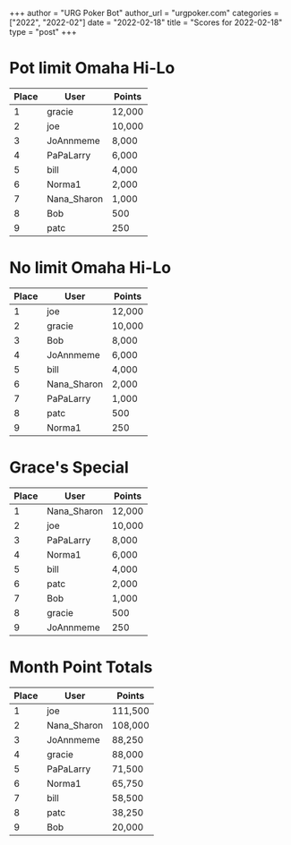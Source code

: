 +++
author = "URG Poker Bot"
author_url = "urgpoker.com"
categories = ["2022", "2022-02"]
date = "2022-02-18"
title = "Scores for 2022-02-18"
type = "post"
+++
# Pot limit Omaha Hi-Lo

| Place | User | Points |
|-------|------|--------|
| 1 | gracie | 12,000 |
| 2 | joe | 10,000 |
| 3 | JoAnnmeme | 8,000 |
| 4 | PaPaLarry | 6,000 |
| 5 | bill | 4,000 |
| 6 | Norma1 | 2,000 |
| 7 | Nana_Sharon | 1,000 |
| 8 | Bob | 500 |
| 9 | patc | 250 |

# No limit Omaha Hi-Lo

| Place | User | Points |
|-------|------|--------|
| 1 | joe | 12,000 |
| 2 | gracie | 10,000 |
| 3 | Bob | 8,000 |
| 4 | JoAnnmeme | 6,000 |
| 5 | bill | 4,000 |
| 6 | Nana_Sharon | 2,000 |
| 7 | PaPaLarry | 1,000 |
| 8 | patc | 500 |
| 9 | Norma1 | 250 |

# Grace's Special

| Place | User | Points |
|-------|------|--------|
| 1 | Nana_Sharon | 12,000 |
| 2 | joe | 10,000 |
| 3 | PaPaLarry | 8,000 |
| 4 | Norma1 | 6,000 |
| 5 | bill | 4,000 |
| 6 | patc | 2,000 |
| 7 | Bob | 1,000 |
| 8 | gracie | 500 |
| 9 | JoAnnmeme | 250 |

# Month Point Totals

| Place | User | Points |
|-------|------|--------|
| 1 | joe | 111,500 |
| 2 | Nana_Sharon | 108,000 |
| 3 | JoAnnmeme | 88,250 |
| 4 | gracie | 88,000 |
| 5 | PaPaLarry | 71,500 |
| 6 | Norma1 | 65,750 |
| 7 | bill | 58,500 |
| 8 | patc | 38,250 |
| 9 | Bob | 20,000 |
